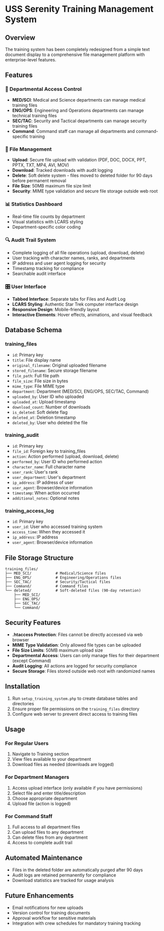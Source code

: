 # USS Serenity Training Management System

## Overview
The training system has been completely redesigned from a simple text document display to a comprehensive file management platform with enterprise-level features.

## Features

### 🔐 Departmental Access Control
- **MED/SCI**: Medical and Science departments can manage medical training files
- **ENG/OPS**: Engineering and Operations departments can manage technical training files  
- **SEC/TAC**: Security and Tactical departments can manage security training files
- **Command**: Command staff can manage all departments and command-specific training

### 📁 File Management
- **Upload**: Secure file upload with validation (PDF, DOC, DOCX, PPT, PPTX, TXT, MP4, AVI, MOV)
- **Download**: Tracked downloads with audit logging
- **Delete**: Soft delete system - files moved to deleted folder for 90 days before permanent removal
- **File Size**: 50MB maximum file size limit
- **Security**: MIME type validation and secure file storage outside web root

### 📊 Statistics Dashboard
- Real-time file counts by department
- Visual statistics with LCARS styling
- Department-specific color coding

### 🔍 Audit Trail System
- Complete logging of all file operations (upload, download, delete)
- User tracking with character names, ranks, and departments
- IP address and user agent logging for security
- Timestamp tracking for compliance
- Searchable audit interface

### 🎛️ User Interface
- **Tabbed Interface**: Separate tabs for Files and Audit Log
- **LCARS Styling**: Authentic Star Trek computer interface design
- **Responsive Design**: Mobile-friendly layout
- **Interactive Elements**: Hover effects, animations, and visual feedback

## Database Schema

### training_files
- `id`: Primary key
- `title`: File display name
- `original_filename`: Original uploaded filename
- `stored_filename`: Secure storage filename
- `file_path`: Full file path
- `file_size`: File size in bytes
- `mime_type`: File MIME type
- `department`: Department (MED/SCI, ENG/OPS, SEC/TAC, Command)
- `uploaded_by`: User ID who uploaded
- `uploaded_at`: Upload timestamp
- `download_count`: Number of downloads
- `is_deleted`: Soft delete flag
- `deleted_at`: Deletion timestamp
- `deleted_by`: User who deleted the file

### training_audit
- `id`: Primary key
- `file_id`: Foreign key to training_files
- `action`: Action performed (upload, download, delete)
- `performed_by`: User ID who performed action
- `character_name`: Full character name
- `user_rank`: User's rank
- `user_department`: User's department
- `ip_address`: IP address of user
- `user_agent`: Browser/device information
- `timestamp`: When action occurred
- `additional_notes`: Optional notes

### training_access_log
- `id`: Primary key
- `user_id`: User who accessed training system
- `access_time`: When they accessed it
- `ip_address`: IP address
- `user_agent`: Browser/device information

## File Storage Structure
```
training_files/
├── MED_SCI/           # Medical/Science files
├── ENG_OPS/           # Engineering/Operations files  
├── SEC_TAC/           # Security/Tactical files
├── Command/           # Command files
└── deleted/           # Soft-deleted files (90-day retention)
    ├── MED_SCI/
    ├── ENG_OPS/
    ├── SEC_TAC/
    └── Command/
```

## Security Features
- **.htaccess Protection**: Files cannot be directly accessed via web browser
- **MIME Type Validation**: Only allowed file types can be uploaded
- **File Size Limits**: 50MB maximum upload size
- **Departmental Access**: Users can only manage files for their department (except Command)
- **Audit Logging**: All actions are logged for security compliance
- **Secure Storage**: Files stored outside web root with randomized names

## Installation
1. Run `setup_training_system.php` to create database tables and directories
2. Ensure proper file permissions on the `training_files` directory
3. Configure web server to prevent direct access to training files

## Usage

### For Regular Users
1. Navigate to Training section
2. View files available to your department
3. Download files as needed (downloads are logged)

### For Department Managers
1. Access upload interface (only available if you have permissions)
2. Select file and enter title/description
3. Choose appropriate department
4. Upload file (action is logged)

### For Command Staff
1. Full access to all department files
2. Can upload files to any department
3. Can delete files from any department
4. Access to complete audit trail

## Automated Maintenance
- Files in the deleted folder are automatically purged after 90 days
- Audit logs are retained permanently for compliance
- Download statistics are tracked for usage analysis

## Future Enhancements
- Email notifications for new uploads
- Version control for training documents
- Approval workflow for sensitive materials
- Integration with crew schedules for mandatory training tracking
